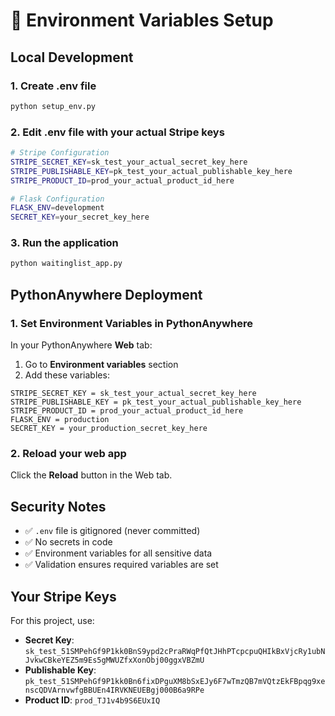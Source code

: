 # 🔐 Environment Variables Setup

## Local Development

### 1. Create .env file
```bash
python setup_env.py
```

### 2. Edit .env file with your actual Stripe keys
```bash
# Stripe Configuration
STRIPE_SECRET_KEY=sk_test_your_actual_secret_key_here
STRIPE_PUBLISHABLE_KEY=pk_test_your_actual_publishable_key_here
STRIPE_PRODUCT_ID=prod_your_actual_product_id_here

# Flask Configuration
FLASK_ENV=development
SECRET_KEY=your_secret_key_here
```

### 3. Run the application
```bash
python waitinglist_app.py
```

## PythonAnywhere Deployment

### 1. Set Environment Variables in PythonAnywhere

In your PythonAnywhere **Web** tab:

1. Go to **Environment variables** section
2. Add these variables:

```
STRIPE_SECRET_KEY = sk_test_your_actual_secret_key_here
STRIPE_PUBLISHABLE_KEY = pk_test_your_actual_publishable_key_here
STRIPE_PRODUCT_ID = prod_your_actual_product_id_here
FLASK_ENV = production
SECRET_KEY = your_production_secret_key_here
```

### 2. Reload your web app

Click the **Reload** button in the Web tab.

## Security Notes

- ✅ `.env` file is gitignored (never committed)
- ✅ No secrets in code
- ✅ Environment variables for all sensitive data
- ✅ Validation ensures required variables are set

## Your Stripe Keys

For this project, use:
- **Secret Key**: `sk_test_51SMPehGf9P1kk0BnS9ypd2cPraRWqPfQtJHhPTcpcpuQHIkBxVjcRy1ubNJvkwCBkeYEZ5m9Es5gMWUZfxXonObj00ggxVBZmU`
- **Publishable Key**: `pk_test_51SMPehGf9P1kk0Bn6fixDPguXM8bSxEJy6F7wTmzQB7mVQtzEkFBpqg9xenscQDVArnvwfgBBUEn4IRVKNEUEBgj000B6a9RPe`
- **Product ID**: `prod_TJ1v4b9S6EUxIQ`
